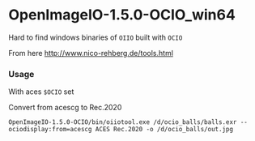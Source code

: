 # OpenImageIO-1.5.0-OCIO_win64

Hard to find windows binaries of `OIIO` built with `OCIO`

From here http://www.nico-rehberg.de/tools.html 

### Usage
With aces `$OCIO` set

Convert from acescg to Rec.2020
```
OpenImageIO-1.5.0-OCIO/bin/oiiotool.exe /d/ocio_balls/balls.exr --ociodisplay:from=acescg ACES Rec.2020 -o /d/ocio_balls/out.jpg
```
